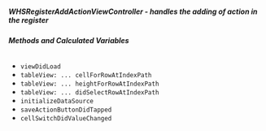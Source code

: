 ##### **WHSRegisterAddActionViewController** - handles the adding of action in the register

###### **Methods and Calculated Variables**
- `viewDidLoad`
- `tableView: ... cellForRowAtIndexPath`
- `tableView: ... heightForRowAtIndexPath`
- `tableView: ... didSelectRowAtIndexPath`
- `initializeDataSource`
- `saveActionButtonDidTapped`
- `cellSwitchDidValueChanged`